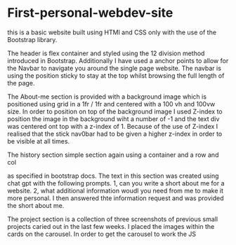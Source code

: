 # First-personal-webdev-site
this is a basic website built using HTMl and CSS only with the use of the Bootstrap library. 

The header is flex container and styled using the 12 division method introduced in Bootstrap. Additionally I have used a anchor points
to allow for the Navbar to navigate you around the single page website. 
The navbar is using the position sticky to stay at the top whilst browsing the full length of the page. 

The About-me section is provided with a background image which is positioned using grid in a 1fr / 1fr and centered with a 100 vh and 
100vw size. In order to position on top of the background image I used Z-index to position the image in the background wiht a number of -1
and the text div was centered ont top with a z-index of 1. Because of the use of Z-index I realised that the stick nav0bar had to be given 
a higher z-index in order to be visible at all times. 

The history section simple section again using a container and a row and col <div> as specified in bootstrap docs. The text in this section
was created using chat gpt with the following prompts. 
1, can you write a short about me for a website. 
2, what additional information woudl you need from me to make it more personal. 
I then answered thte information request and was provided the short about me. 

The project section is a collection of three screenshots of previous small projects caried out in the last few weeks. I placed the images 
within the cards on the carousel. In order to get the carousel to work the JS <script> tag from GetBootstrap had to be added to the bottom of 
<body>

The footer section is a simple section with a my name and three SVGs that are provided from bootstrap. 

All styling form this site was created using only HTML, CSS and Bootstrap - Some JS elements are involved although they are there only 
because they are built in components of Bootstrap and no custom JS is yet in use on this site. 

Colorhunt was used to pick a color pallete with the following hex codes used. 
#F97B22
#FEE8B0
#9CA777
#7C9070

Further details will be added as the website develops and I add additional content. 

